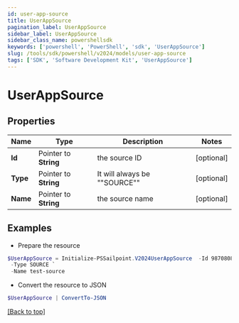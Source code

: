 ```yaml
---
id: user-app-source
title: UserAppSource
pagination_label: UserAppSource
sidebar_label: UserAppSource
sidebar_class_name: powershellsdk
keywords: ['powershell', 'PowerShell', 'sdk', 'UserAppSource'] 
slug: /tools/sdk/powershell/v2024/models/user-app-source
tags: ['SDK', 'Software Development Kit', 'UserAppSource']
---
```



# UserAppSource

## Properties

Name | Type | Description | Notes
------------ | ------------- | ------------- | -------------
**Id** |  Pointer to **String** | the source ID | [optional] 
**Type** |  Pointer to **String** | It will always be ""SOURCE"" | [optional] 
**Name** |  Pointer to **String** | the source name | [optional] 

## Examples

- Prepare the resource
```powershell
$UserAppSource = Initialize-PSSailpoint.V2024UserAppSource  -Id 9870808a7190d06e01719938fcd20792 `
 -Type SOURCE `
 -Name test-source
```

- Convert the resource to JSON
```powershell
$UserAppSource | ConvertTo-JSON
```


[[Back to top]](#) 

